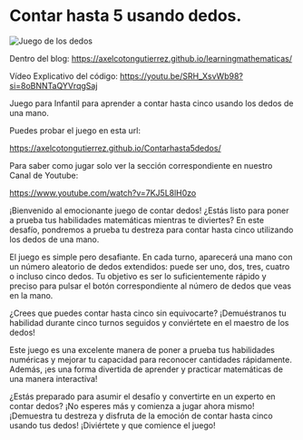 # Contar hasta 5 usando dedos.

![Juego de los dedos](https://axelcotongutierrez.github.io/learningmathematicas/assets/images//posts/03JContar5/jcontar5de.jpg)

Dentro del blog: https://axelcotongutierrez.github.io/learningmathematicas/

Vídeo Explicativo del código: https://youtu.be/SRH_XsvWb98?si=8oBNNTaQYVrqgSaj

Juego para Infantil para aprender a contar hasta cinco usando los dedos de una mano.

Puedes probar el juego en esta url:

https://axelcotongutierrez.github.io/Contarhasta5dedos/

Para saber como jugar solo ver la sección correspondiente en nuestro Canal de Youtube:

https://www.youtube.com/watch?v=7KJ5L8lH0zo

¡Bienvenido al emocionante juego de contar dedos! ¿Estás listo para poner a prueba tus habilidades matemáticas mientras te diviertes? En este desafío, pondremos a prueba tu destreza para contar hasta cinco utilizando los dedos de una mano.

El juego es simple pero desafiante. En cada turno, aparecerá una mano con un número aleatorio de dedos extendidos: puede ser uno, dos, tres, cuatro o incluso cinco dedos. Tu objetivo es ser lo suficientemente rápido y preciso para pulsar el botón correspondiente al número de dedos que veas en la mano.

¿Crees que puedes contar hasta cinco sin equivocarte? ¡Demuéstranos tu habilidad durante cinco turnos seguidos y conviértete en el maestro de los dedos!

Este juego es una excelente manera de poner a prueba tus habilidades numéricas y mejorar tu capacidad para reconocer cantidades rápidamente. Además, ¡es una forma divertida de aprender y practicar matemáticas de una manera interactiva!

¿Estás preparado para asumir el desafío y convertirte en un experto en contar dedos? ¡No esperes más y comienza a jugar ahora mismo! ¡Demuestra tu destreza y disfruta de la emoción de contar hasta cinco usando tus dedos! ¡Diviértete y que comience el juego!